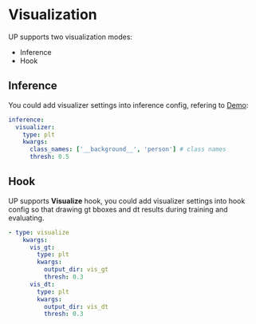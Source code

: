 # Visualization
UP supports two visualization modes:
* Inference
* Hook

## Inference
You could add visualizer settings into inference config, refering to [Demo](../README.md):

```yaml
inference:
  visualizer:
    type: plt
    kwargs:
      class_names: ['__background__', 'person'] # class names
      thresh: 0.5
```

## Hook
UP supports **Visualize** hook, you could add visualizer settings into hook config so that drawing gt bboxes and dt results during training and evaluating.

```yaml
- type: visualize
    kwargs:
      vis_gt:
        type: plt
        kwargs:
          output_dir: vis_gt
          thresh: 0.3
      vis_dt:
        type: plt
        kwargs:
          output_dir: vis_dt
          thresh: 0.3
```

